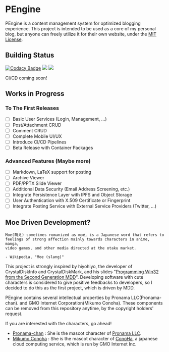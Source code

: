 # PEngine

PEngine is a content management system for optimized blogging experience. This project is intended to be used as a core of my personal blog, but anyone can freely utilize it for their own website, under the [MIT License](LICENSE.md).

## Building Status

[![Codacy Badge](https://app.codacy.com/project/badge/Grade/8cebb90e866d4b09a170bd44f5785bd0)](https://www.codacy.com/gh/0x00000FF/PEngine/dashboard?utm_source=github.com&amp;utm_medium=referral&amp;utm_content=0x00000FF/PEngine&amp;utm_campaign=Badge_Grade)
<a href="https://codeclimate.com/github/0x00000FF/PEngine/maintainability"><img src="https://api.codeclimate.com/v1/badges/4a22cd9f14f50815ce53/maintainability" /></a>
<a href="https://codeclimate.com/github/0x00000FF/PEngine/test_coverage"><img src="https://api.codeclimate.com/v1/badges/4a22cd9f14f50815ce53/test_coverage" /></a>

CI/CD coming soon!

## Works in Progress

### To The First Releases
* [ ] Basic User Services (Login, Management, ...)
* [ ] Post/Attachment CRUD
* [ ] Comment CRUD
* [ ] Complete Mobile UI/UX
* [ ] Introduce CI/CD Pipelines
* [ ] Beta Release with Container Packages

### Advanced Features (Maybe more)
* [ ] Markdown, LaTeX support for posting
* [ ] Archive Viewer
* [ ] PDF/PPTX Slide Viewer
* [ ] Additional Data Security (Email Address Screening, etc.)
* [ ] Integrate Persistence Layer with IPFS and Object Storage
* [ ] User Authentication with X.509 Certificate or Fingerprint
* [ ] Integrate Posting Service with External Service Providers (Twitter, ...)

## Moe Driven Development?

```
Moe(萌え) sometimes romanized as moé, is a Japanese word that refers to 
feelings of strong affection mainly towards characters in anime, manga, 
video games, and other media directed at the otaku market.

- Wikipedia, "Moe (slang)"
```

This project is strongly inspired by hiyohiyo, the developer of CrystalDiskInfo and CrystalDiskMark, and his slides "[Programming Win32 from the Second Generation MDD](https://www.slideshare.net/hiyohiyo/mddwin32)". Developing software with cute characters is considered to give positive feedbacks to developers, so I decided to do this as the first project, which is driven by MDD.

PEngine contains several intellectual properties by Pronama LLC(Pronama-chan). and GMO Internet Corporation(Mikumo Conoha). These components can be removed from this repository anytime, by the copyright holders' request. 

If you are interested with the characters, go ahead!

 * [Pronama-chan](https://kei.pronama.jp) : She is the mascot character of [Pronama LLC](https://pronama.jp).
 * [Mikumo Conoha](https://conoha.mikumo.com) : She is the mascot character of [ConoHa](https://conoha.jp), a japanese cloud computing service, which is run by GMO Internet Inc.
